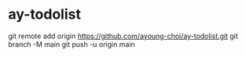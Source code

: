 # ay-todolist
git remote add origin https://github.com/ayoung-choi/ay-todolist.git
git branch -M main
git push -u origin main
